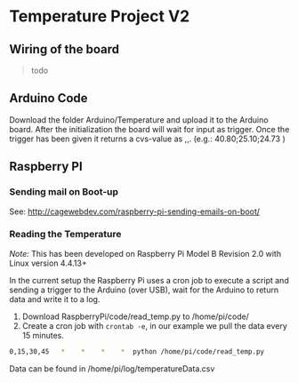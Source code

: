 # Temperature Project V2

## Wiring of the board

> todo

## Arduino Code

Download the folder Arduino/Temperature and upload it to the Arduino board. After the initialization the board will wait for input as trigger. Once the trigger has been given it returns a cvs-value as <Humidity>,<Temperature>,<Heat Index>. (e.g.: 40.80;25.10;24.73
)

## Raspberry PI

### Sending mail on Boot-up

See: http://cagewebdev.com/raspberry-pi-sending-emails-on-boot/

### Reading the Temperature

*Note:* This has been developed on Raspberry Pi Model B Revision 2.0 with Linux version 4.4.13+

In the current setup the Raspberry Pi uses a cron job to execute a script and sending a trigger to the Arduino (over USB), wait for the Arduino to return data and write it to a log.

1. Download RaspberryPi/code/read_temp.py to /home/pi/code/
2. Create a cron job with `crontab -e`, in our example we pull the data every 15 minutes.

```bash
0,15,30,45   *    *    *    *  python /home/pi/code/read_temp.py
```

Data can be found in /home/pi/log/temperatureData.csv